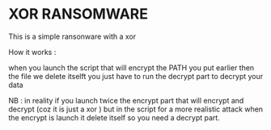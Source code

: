 # XOR RANSOMWARE


This is a simple ransonware with a xor 

How it works : 

when you launch the script that will encrypt the PATH you put earlier
then the file we delete itselft you just have to run the decrypt part to decrypt your data 

NB : 
in reality if you launch twice the encrypt part that will encrypt and decrypt (coz it is just a xor ) but in the script for a more realistic attack when the encrypt is launch it delete itself so you need a decrypt part.




